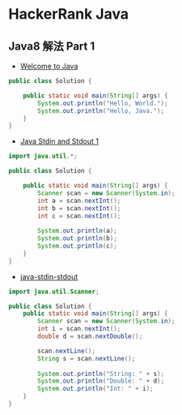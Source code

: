 # HackerRank Java
## Java8 解法 Part 1

- [Welcome to Java](https://www.hackerrank.com/challenges/welcome-to-java/problem?isFullScreen=true)

```java
public class Solution {

    public static void main(String[] args) {
        System.out.println("Hello, World.");
        System.out.println("Hello, Java.");
    }
}
```

- [Java Stdin and Stdout 1](https://www.hackerrank.com/challenges/java-stdin-and-stdout-1/problem?isFullScreen=true)

```java
import java.util.*;

public class Solution {

    public static void main(String[] args) {
        Scanner scan = new Scanner(System.in);
        int a = scan.nextInt();
        int b = scan.nextInt();
        int c = scan.nextInt();
        
        System.out.println(a);
        System.out.println(b);
        System.out.println(c);
    }
}
```

- [java-stdin-stdout](https://www.hackerrank.com/challenges/java-stdin-stdout/problem?isFullScreen=true)

```java
import java.util.Scanner;

public class Solution {
    public static void main(String[] args) {
        Scanner scan = new Scanner(System.in);
        int i = scan.nextInt();
        double d = scan.nextDouble();

        scan.nextLine();
        String s = scan.nextLine();
        
        System.out.println("String: " + s);
        System.out.println("Double: " + d);
        System.out.println("Int: " + i);
    }
}
```